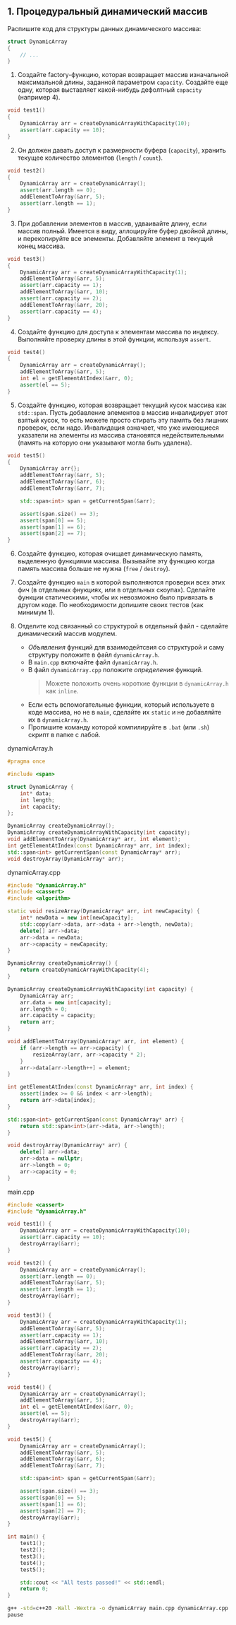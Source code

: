 ## 1. Процедуральный динамический массив

Распишите код для структуры данных динамического массива:

```cpp
struct DynamicArray
{
    // ...
}
```

1. Создайте factory-функцию, которая возвращает массив изначальной максимальной длины,
   заданной параметром `capacity`.
   Создайте еще одну, которая выставляет какой-нибудь дефолтный `capacity` (например 4).

```cpp
void test1()
{
    DynamicArray arr = createDynamicArrayWithCapacity(10);
    assert(arr.capacity == 10);
}
```

2. Он должен давать доступ к размерности буфера (`capacity`),
   хранить текущее количество элементов (`length` / `count`).

```cpp
void test2()
{
    DynamicArray arr = createDynamicArray();
    assert(arr.length == 0);
    addElementToArray(&arr, 5);
    assert(arr.length == 1);
}
```

3. При добавлении элементов в массив, удваивайте длину, если массив полный.
   Имеется в виду, аллоцируйте буфер двойной длины, и перекопируйте все элементы.
   Добавляйте элемент в текущий конец массива.

```cpp
void test3()
{
    DynamicArray arr = createDynamicArrayWithCapacity(1);
    addElementToArray(&arr, 5);
    assert(arr.capacity == 1);
    addElementToArray(&arr, 10);
    assert(arr.capacity == 2);
    addElementToArray(&arr, 20);
    assert(arr.capacity == 4);
}
```

4. Создайте функцию для доступа к элементам массива по индексу.
   Выполняйте проверку длины в этой функции, используя `assert`.

```cpp
void test4()
{
    DynamicArray arr = createDynamicArray();
    addElementToArray(&arr, 5);
    int el = getElementAtIndex(&arr, 0);
    assert(el == 5);
}
```

5. Создайте функцию, которая возвращает текущий кусок массива как `std::span`.
   Пусть добавление элементов в массив инвалидирует этот взятый кусок, 
   то есть можете просто стирать эту память без лишних проверок, если надо.
   Инвалидация означает, что уже имеющиеся указатели на элементы из массива становятся недействительными
   (память на которую они указывают могла быть удалена).


```cpp
void test5()
{
    DynamicArray arr{};
    addElementToArray(&arr, 5);
    addElementToArray(&arr, 6);
    addElementToArray(&arr, 7);

    std::span<int> span = getCurrentSpan(&arr);

    assert(span.size() == 3);
    assert(span[0] == 5);
    assert(span[1] == 6);
    assert(span[2] == 7);
}
```

6. Создайте функцию, которая очищает динамическую память, выделенную функциями массива.
   Вызывайте эту функцию когда память массива больше не нужна (`free` / `destroy`).

7. Создайте функцию `main` в которой выполняются проверки всех этих фич 
   (в отдельных фнукциях, или в отдельных скоупах).
   Сделайте функции статическими, чтобы их невозможно было привязать в другом коде.
   По необходимости допишите своих тестов (как минимум 1).

8. Отделите код связанный со структурой в отдельный файл - сделайте динамический массив модулем.
   - *Объявления* функций для взаимодейтсвия со структурой и саму структуру положите в файл `dynamicArray.h`.
   - В `main.cpp` включайте файл `dynamicArray.h`.
   - В файл `dynamicArray.cpp` положите *определения* функций.
     > Можете положить очень короткие функции в `dynamicArray.h` как `inline`.
   - Если есть вспомогательные функции, который используете в коде массива, но не в `main`,
     сделайте их `static` и не добавляйте их в `dynamicArray.h`.
   - Пропишите команду которой компилируйте в `.bat` (или `.sh`) скрипт в папке с лабой.


dynamicArray.h

```cpp
#pragma once

#include <span>

struct DynamicArray {
    int* data;
    int length;
    int capacity;
};

DynamicArray createDynamicArray();
DynamicArray createDynamicArrayWithCapacity(int capacity);
void addElementToArray(DynamicArray* arr, int element);
int getElementAtIndex(const DynamicArray* arr, int index);
std::span<int> getCurrentSpan(const DynamicArray* arr);
void destroyArray(DynamicArray* arr);
```

dynamicArray.cpp

```cpp
#include "dynamicArray.h"
#include <cassert>
#include <algorithm>

static void resizeArray(DynamicArray* arr, int newCapacity) {
    int* newData = new int[newCapacity];
    std::copy(arr->data, arr->data + arr->length, newData);
    delete[] arr->data;
    arr->data = newData;
    arr->capacity = newCapacity;
}

DynamicArray createDynamicArray() {
    return createDynamicArrayWithCapacity(4);
}

DynamicArray createDynamicArrayWithCapacity(int capacity) {
    DynamicArray arr;
    arr.data = new int[capacity];
    arr.length = 0;
    arr.capacity = capacity;
    return arr;
}

void addElementToArray(DynamicArray* arr, int element) {
    if (arr->length == arr->capacity) {
        resizeArray(arr, arr->capacity * 2);
    }
    arr->data[arr->length++] = element;
}

int getElementAtIndex(const DynamicArray* arr, int index) {
    assert(index >= 0 && index < arr->length);
    return arr->data[index];
}

std::span<int> getCurrentSpan(const DynamicArray* arr) {
    return std::span<int>(arr->data, arr->length);
}

void destroyArray(DynamicArray* arr) {
    delete[] arr->data;
    arr->data = nullptr;
    arr->length = 0;
    arr->capacity = 0;
}
```

main.cpp

```cpp
#include <cassert>
#include "dynamicArray.h"

void test1() {
    DynamicArray arr = createDynamicArrayWithCapacity(10);
    assert(arr.capacity == 10);
    destroyArray(&arr);
}

void test2() {
    DynamicArray arr = createDynamicArray();
    assert(arr.length == 0);
    addElementToArray(&arr, 5);
    assert(arr.length == 1);
    destroyArray(&arr);
}

void test3() {
    DynamicArray arr = createDynamicArrayWithCapacity(1);
    addElementToArray(&arr, 5);
    assert(arr.capacity == 1);
    addElementToArray(&arr, 10);
    assert(arr.capacity == 2);
    addElementToArray(&arr, 20);
    assert(arr.capacity == 4);
    destroyArray(&arr);
}

void test4() {
    DynamicArray arr = createDynamicArray();
    addElementToArray(&arr, 5);
    int el = getElementAtIndex(&arr, 0);
    assert(el == 5);
    destroyArray(&arr);
}

void test5() {
    DynamicArray arr = createDynamicArray();
    addElementToArray(&arr, 5);
    addElementToArray(&arr, 6);
    addElementToArray(&arr, 7);

    std::span<int> span = getCurrentSpan(&arr);

    assert(span.size() == 3);
    assert(span[0] == 5);
    assert(span[1] == 6);
    assert(span[2] == 7);
    destroyArray(&arr);
}

int main() {
    test1();
    test2();
    test3();
    test4();
    test5();

    std::cout << "All tests passed!" << std::endl;
    return 0;
}
```
```sh
g++ -std=c++20 -Wall -Wextra -o dynamicArray main.cpp dynamicArray.cpp
pause
```
